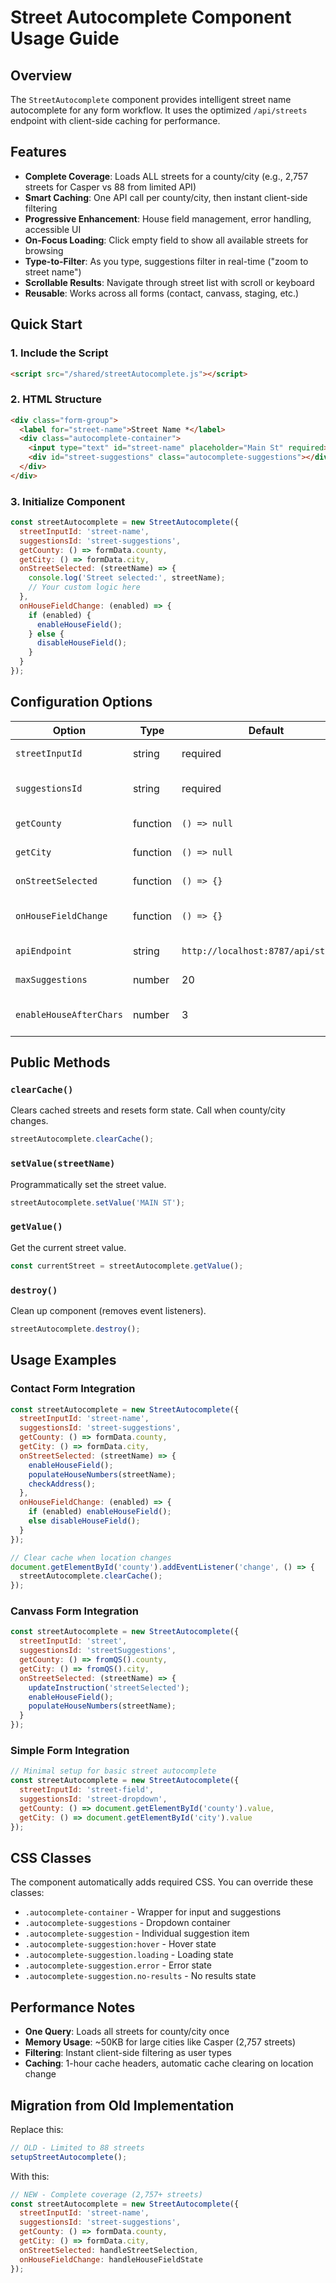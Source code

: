 # Street Autocomplete Component Usage Guide

## Overview
The `StreetAutocomplete` component provides intelligent street name autocomplete for any form workflow. It uses the optimized `/api/streets` endpoint with client-side caching for performance.

## Features
- **Complete Coverage**: Loads ALL streets for a county/city (e.g., 2,757 streets for Casper vs 88 from limited API)
- **Smart Caching**: One API call per county/city, then instant client-side filtering
- **Progressive Enhancement**: House field management, error handling, accessible UI
- **On-Focus Loading**: Click empty field to show all available streets for browsing
- **Type-to-Filter**: As you type, suggestions filter in real-time ("zoom to street name")
- **Scrollable Results**: Navigate through street list with scroll or keyboard
- **Reusable**: Works across all forms (contact, canvass, staging, etc.)

## Quick Start

### 1. Include the Script
```html
<script src="/shared/streetAutocomplete.js"></script>
```

### 2. HTML Structure
```html
<div class="form-group">
  <label for="street-name">Street Name *</label>
  <div class="autocomplete-container">
    <input type="text" id="street-name" placeholder="Main St" required>
    <div id="street-suggestions" class="autocomplete-suggestions"></div>
  </div>
</div>
```

### 3. Initialize Component
```javascript
const streetAutocomplete = new StreetAutocomplete({
  streetInputId: 'street-name',
  suggestionsId: 'street-suggestions',
  getCounty: () => formData.county,
  getCity: () => formData.city,
  onStreetSelected: (streetName) => {
    console.log('Street selected:', streetName);
    // Your custom logic here
  },
  onHouseFieldChange: (enabled) => {
    if (enabled) {
      enableHouseField();
    } else {
      disableHouseField();
    }
  }
});
```

## Configuration Options

| Option | Type | Default | Description |
|--------|------|---------|-------------|
| `streetInputId` | string | required | ID of the street input field |
| `suggestionsId` | string | required | ID of the suggestions container |
| `getCounty` | function | `() => null` | Function returning current county |
| `getCity` | function | `() => null` | Function returning current city |
| `onStreetSelected` | function | `() => {}` | Callback when street is selected |
| `onHouseFieldChange` | function | `() => {}` | Callback for house field state (enabled/disabled) |
| `apiEndpoint` | string | `http://localhost:8787/api/streets` | Street data endpoint |
| `maxSuggestions` | number | 20 | Max suggestions to display |
| `enableHouseAfterChars` | number | 3 | Characters needed to enable house field |

## Public Methods

### `clearCache()`
Clears cached streets and resets form state. Call when county/city changes.
```javascript
streetAutocomplete.clearCache();
```

### `setValue(streetName)`
Programmatically set the street value.
```javascript
streetAutocomplete.setValue('MAIN ST');
```

### `getValue()`
Get the current street value.
```javascript
const currentStreet = streetAutocomplete.getValue();
```

### `destroy()`
Clean up component (removes event listeners).
```javascript
streetAutocomplete.destroy();
```

## Usage Examples

### Contact Form Integration
```javascript
const streetAutocomplete = new StreetAutocomplete({
  streetInputId: 'street-name',
  suggestionsId: 'street-suggestions',
  getCounty: () => formData.county,
  getCity: () => formData.city,
  onStreetSelected: (streetName) => {
    enableHouseField();
    populateHouseNumbers(streetName);
    checkAddress();
  },
  onHouseFieldChange: (enabled) => {
    if (enabled) enableHouseField();
    else disableHouseField();
  }
});

// Clear cache when location changes
document.getElementById('county').addEventListener('change', () => {
  streetAutocomplete.clearCache();
});
```

### Canvass Form Integration
```javascript
const streetAutocomplete = new StreetAutocomplete({
  streetInputId: 'street',
  suggestionsId: 'streetSuggestions',
  getCounty: () => fromQS().county,
  getCity: () => fromQS().city,
  onStreetSelected: (streetName) => {
    updateInstruction('streetSelected');
    enableHouseField();
    populateHouseNumbers(streetName);
  }
});
```

### Simple Form Integration
```javascript
// Minimal setup for basic street autocomplete
const streetAutocomplete = new StreetAutocomplete({
  streetInputId: 'street-field',
  suggestionsId: 'street-dropdown',
  getCounty: () => document.getElementById('county').value,
  getCity: () => document.getElementById('city').value
});
```

## CSS Classes
The component automatically adds required CSS. You can override these classes:

- `.autocomplete-container` - Wrapper for input and suggestions
- `.autocomplete-suggestions` - Dropdown container
- `.autocomplete-suggestion` - Individual suggestion item
- `.autocomplete-suggestion:hover` - Hover state
- `.autocomplete-suggestion.loading` - Loading state
- `.autocomplete-suggestion.error` - Error state
- `.autocomplete-suggestion.no-results` - No results state

## Performance Notes
- **One Query**: Loads all streets for county/city once
- **Memory Usage**: ~50KB for large cities like Casper (2,757 streets)
- **Filtering**: Instant client-side filtering as user types
- **Caching**: 1-hour cache headers, automatic cache clearing on location change

## Migration from Old Implementation
Replace this:
```javascript
// OLD - Limited to 88 streets
setupStreetAutocomplete();
```

With this:
```javascript
// NEW - Complete coverage (2,757+ streets)
const streetAutocomplete = new StreetAutocomplete({
  streetInputId: 'street-name',
  suggestionsId: 'street-suggestions',
  getCounty: () => formData.county,
  getCity: () => formData.city,
  onStreetSelected: handleStreetSelection,
  onHouseFieldChange: handleHouseFieldState
});
```